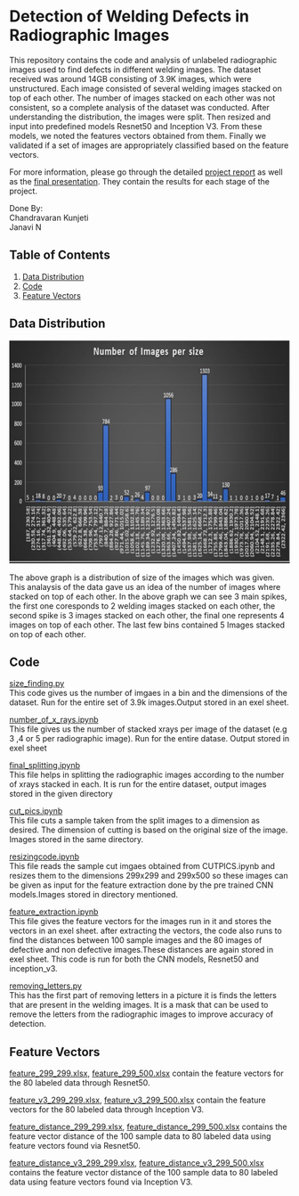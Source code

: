 # Detection of Welding Defects in Radiographic Images
This repository contains the code and analysis of unlabeled radiographic images used to find defects in different welding images. The dataset received was around 14GB consisting of 3.9K images, which were unstructured. Each image consisted of several welding images stacked on top of each other. The number of images stacked on each other was not consistent, so a complete analysis of the dataset was conducted. After understanding the distribution, the images were split. Then resized and input into predefined models Resnet50 and Inception V3. From these models, we noted the features vectors obtained from them. Finally we validated if a set of images are appropriately classified based on the feature vectors. 

For more information, please go through the detailed [project report](IP_Project_Report.pdf) as well as the [final presentation](IP_Final_presentation.pdf). They contain the results for each stage of the project.

Done By: <br>
Chandravaran Kunjeti<br>
Janavi N

## Table of Contents
1. [Data Distribution](#Data-Distribution)
2. [Code](#code)
3. [Feature Vectors](#Feature-Vectors)

## Data Distribution
<img src="media/graph.png"  width="600" height="400" />

The above graph is a distribution of size of the images which was given. This analaysis of the data gave us an idea of the number of images where stacked on top of each other. In the above graph we can see 3 main spikes, the first one coresponds to 2 welding images stacked on each other, the second spike is 3 images stacked on each other, the final one represents 4 images on top of each other. The last few bins contained 5 Images stacked on top of each other.

## Code
[size_finding.py](size_finding.py)<br>
This code gives us the number of imgaes in a bin and the dimensions of the dataset. Run for the entire set of 3.9k images.Output stored in an exel sheet.

[number_of_x_rays.ipynb](number_of_x_rays.ipynb)<br>
This file gives us the number of stacked xrays per image of the dataset (e.g 3 ,4 or 5 per radiographic image). Run for the entire datase. Output stored in exel sheet

[final_splitting.ipynb](final_splitting.ipynb)<br>
This file helps in splitting the radiographic images according to the number of xrays stacked in each. It is run for the entire dataset, output images stored in the given directory

[cut_pics.ipynb](cut_pics.ipynb)<br>
This file cuts a sample taken from the split images to a dimension as desired. The dimension of cutting is based on the original size of the image. Images stored in the same directory.

[resizingcode.ipynb](resizingcode.ipynb) <br>
This file reads the sample cut imgaes obtained from CUTPICS.ipynb and resizes them to the dimensions 299x299 and 299x500 so these images can be given as input for the feature extraction done by the pre trained CNN models.Images stored in directory mentioned.

[feature_extraction.ipynb](feature_extraction.ipynb)<br>
This file gives the feature vectors for the images run in it and stores the vectors in an exel sheet. after extracting the vectors, the code also runs to find the distances between 100 sample images and the 80 images of defective and non defective images.These distances are again stored in exel sheet. This code is run for both the CNN models, Resnet50 and inception_v3.

[removing_letters.py](removing_letters.py) <br>
This has the first part of removing letters in a picture it is finds the letters that are present in the welding images. It is a mask that can be used to remove the letters from the radiographic images to improve accuracy of detection.

## Feature Vectors

[feature_299_299.xlsx](feature_files/feature_299_299.xlsx), [feature_299_500.xlsx](feature_files/feature_299_500.xlsx) contain the feature vectors for the 80 labeled data through Resnet50. 

[feature_v3_299_299.xlsx](feature_files/feature_v3_299_299.xlsx), [feature_v3_299_500.xlsx](feature_files/feature_v3_299_500.xlsx) contain the feature vectors for the 80 labeled data through Inception V3. 

[feature_distance_299_299.xlsx](feature_files/feature_distance_299_299.xlsx), [feature_distance_299_500.xlsx](feature_files/feature_distance_299_500.xlsx) contains the feature vector distance of the 100 sample data to 80 labeled data using feature vectors found via Resnet50. 

[feature_distance_v3_299_299.xlsx](feature_files/feature_distance_v3_299_299.xlsx), [feature_distance_v3_299_500.xlsx](feature_files/feature_distance_v3_299_500.xlsx)  contains the feature vector distance of the 100 sample data to 80 labeled data using feature vectors found via Inception V3. 
